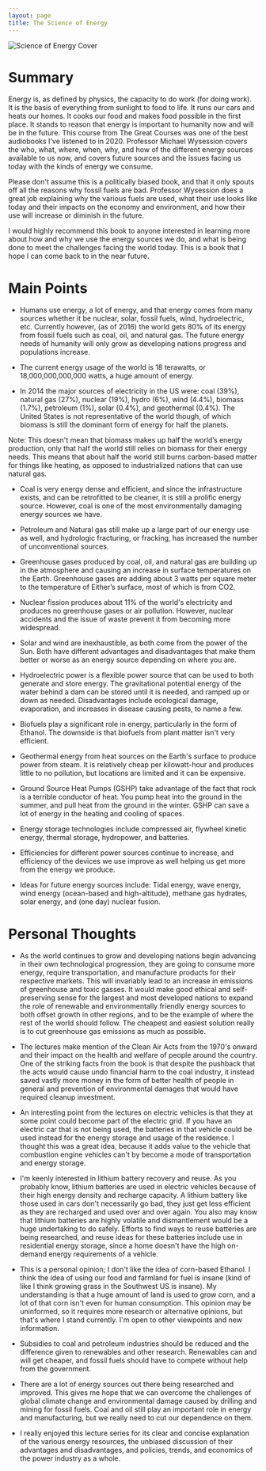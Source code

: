 ```yaml
---
layout: page
title: The Science of Energy
---
```



![Science of Energy Cover](https://gabrielpenner.com/Books/scienceofenergy/images/soeimage.jpg)


# Summary

Energy is, as defined by physics, the capacity to do work (for doing work). It is the basis of everything from sunlight to food to life. It runs our cars and heats our homes. It cooks our food and makes food possible in the first place. It stands to reason that energy is important to humanity now and will be in the future. This course from The Great Courses was one of the best audiobooks I've listened to in 2020. Professor Michael Wysession covers the who, what, where, when, why, and how of the different energy sources available to us now, and covers future sources and the issues facing us today with the kinds of energy we consume.

Please don't assume this is a politically biased book, and that it only spouts off all the reasons why fossil fuels are bad. Professor Wysession does a great job explaining why the various fuels are used, what their use looks like today and their impacts on the economy and environment, and how their use will increase or diminish in the future.

I would highly recommend this book to anyone interested in learning more about how and why we use the energy sources we do, and what is being done to meet the challenges facing the world today. This is a book that I hope I can come back to in the near future.

# Main Points

- Humans use energy, a lot of energy, and that energy comes from many sources whether it be nuclear, solar, fossil fuels, wind, hydroelectric, etc. Currently however, (as of 2016) the world gets 80% of its energy from fossil fuels such as coal, oil, and natural gas. The future energy needs of humanity will only grow as developing nations progress and populations increase.

- The current energy usage of the world is 18 terawatts, or 18,000,000,000,000 watts, a huge amount of energy.

- In 2014 the major sources of electricity in the US were: coal (39%), natural gas (27%), nuclear (19%), hydro (6%), wind (4.4%), biomass (1.7%), petroleum (1%), solar (0.4%), and geothermal (0.4%). The United States is not representative of the world though, of which biomass is still the dominant form of energy for half the planets.

Note: This doesn't mean that biomass makes up half the world’s energy production, only that half the world still relies on biomass for their energy needs. This means that about half the world still burns carbon-based matter for things like heating, as opposed to industrialized nations that can use natural gas.

- Coal is very energy dense and efficient, and since the infrastructure exists, and can be retrofitted to be cleaner, it is still a prolific energy source. However, coal is one of the most environmentally damaging energy sources we have. 

- Petroleum and Natural gas still make up a large part of our energy use as well, and hydrologic fracturing, or fracking, has increased the number of unconventional sources.

- Greenhouse gases produced by coal, oil, and natural gas are building up in the atmosphere and causing an increase in surface temperatures on the Earth. Greenhouse gases are adding about 3 watts per square meter to the temperature of Either’s surface, most of which is from CO2.

- Nuclear fission produces about 11% of the world's electricity and produces no greenhouse gases or air pollution. However, nuclear accidents and the issue of waste prevent it from becoming more widespread.

- Solar and wind are inexhaustible, as both come from the power of the Sun. Both have different advantages and disadvantages that make them better or worse as an energy source depending on where you are.

- Hydroelectric power is a flexible power source that can be used to both generate and store energy. The gravitational potential energy of the water behind a dam can be stored until it is needed, and ramped up or down as needed. Disadvantages include ecological damage, evaporation, and increases in disease causing pests, to name a few.

- Biofuels play a significant role in energy, particularly in the form of Ethanol. The downside is that biofuels from plant matter isn't very efficient.

- Geothermal energy from heat sources on the Earth's surface to produce power from steam. It is relatively cheap per kilowatt-hour and produces little to no pollution, but locations are limited and it can be expensive.

- Ground Source Heat Pumps (GSHP) take advantage of the fact that rock is a terrible conductor of heat. You pump heat into the ground in the summer, and pull heat from the ground in the winter. GSHP can save a lot of energy in the heating and cooling of spaces.

- Energy storage technologies include compressed air, flywheel kinetic energy, thermal storage, hydropower, and batteries.

- Efficiencies for different power sources continue to increase, and efficiency of the devices we use improve as well helping us get more from the energy we produce.

- Ideas for future energy sources include: Tidal energy, wave energy, wind energy (ocean-based and high-altitude), methane gas hydrates, solar energy, and (one day) nuclear fusion.


# Personal Thoughts

- As the world continues to grow and developing nations begin advancing in their own technological progression, they are going to consume more energy, require transportation, and manufacture products for their respective markets. This will invariably lead to an increase in emissions of greenhouse and toxic gasses. It would make good ethical and self-preserving sense for the largest and most developed nations to expand the role of renewable and environmentally friendly energy sources to both offset growth in other regions, and to be the example of where the rest of the world should follow. The cheapest and easiest solution really is to cut greenhouse gas emissions as much as possible.

- The lectures make mention of the Clean Air Acts from the 1970's onward and their impact on the health and welfare of people around the country. One of the striking facts from the book is that despite the pushback that the acts would cause undo financial harm to the coal industry, it instead saved vastly more money in the form of better health of people in general and prevention of environmental damages that would have required cleanup investment. 

- An interesting point from the lectures on electric vehicles is that they at some point could become part of the electric grid. If you have an electric car that is not being used, the batteries in that vehicle could be used instead for the energy storage and usage of the residence. I thought this was a great idea, because it adds value to the vehicle that combustion engine vehicles can't by become a mode of transportation and energy storage.

- I'm keenly interested in lithium battery recovery and reuse. As you probably know, lithium batteries are used in electric vehicles because of their high energy density and recharge capacity. A lithium battery like those used in cars don't necessarily go bad, they just get less efficient as they are recharged and used over and over again. You also may know that lithium batteries are highly volatile and dismantlement would be a huge undertaking to do safely. Efforts to find ways to reuse batteries are being researched, and reuse ideas for these batteries include use in residential energy storage, since a home doesn't have the high on-demand energy requirements of a vehicle.

- This is a personal opinion; I don't like the idea of corn-based Ethanol. I think the idea of using our food and farmland for fuel is insane (kind of like I think growing grass in the Southwest US is insane). My understanding is that a huge amount of land is used to grow corn, and a lot of that corn isn't even for human consumption. This opinion may be uninformed, so it requires more research or alternative opinions, but that's where I stand currently. I'm open to other viewpoints and new information. 

- Subsidies to coal and petroleum industries should be reduced and the difference given to renewables and other research. Renewables can and will get cheaper, and fossil fuels should have to compete without help from the government.

- There are a lot of energy sources out there being researched and improved. This gives me hope that we can overcome the challenges of global climate change and environmental damage caused by drilling and mining for fossil fuels. Coal and oil still play an important role in energy and manufacturing, but we really need to cut our dependence on them. 

- I really enjoyed this lecture series for its clear and concise explanation of the various energy resources, the unbiased discussion of their advantages and disadvantages, and policies, trends, and economics of the power industry as a whole.
